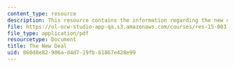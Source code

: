 ```yaml
---
content_type: resource
description: This resource contains the information regarding the new deal.
file: https://ol-ocw-studio-app-qa.s3.amazonaws.com/courses/res-15-003-shaping-the-future-of-work-15-662x-spring-2016/860d8e82906ad4d719fb61867e428e99_MITRES_15_003S16_newdeal.pdf
file_type: application/pdf
resourcetype: Document
title: The New Deal
uid: 860d8e82-906a-d4d7-19fb-61867e428e99
---
```

